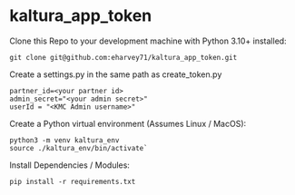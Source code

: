 # kaltura_app_token

Clone this Repo to your development machine with Python 3.10+ installed:
```
git clone git@github.com:eharvey71/kaltura_app_token.git
```

Create a settings.py in the same path as create_token.py
```
partner_id=<your partner id>
admin_secret="<your admin secret>"
userId = "<KMC Admin username>"
```

Create a Python virtual environment (Assumes Linux / MacOS):
```
python3 -m venv kaltura_env
source ./kaltura_env/bin/activate`
```

Install Dependencies / Modules:
```
pip install -r requirements.txt
```